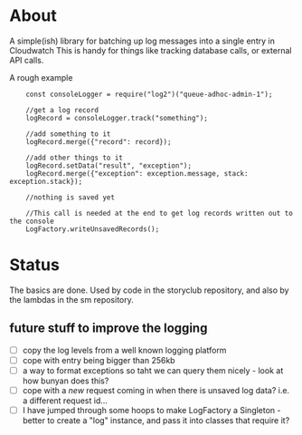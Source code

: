 # About

A simple(ish) library for batching up log messages into a single entry in Cloudwatch
This is handy for things like tracking database calls, or external API calls. 

A rough example
```
    const consoleLogger = require("log2")("queue-adhoc-admin-1");

    //get a log record
    logRecord = consoleLogger.track("something");

    //add something to it
    logRecord.merge({"record": record});

    //add other things to it
    logRecord.setData("result", "exception");
    logRecord.merge({"exception": exception.message, stack: exception.stack});

    //nothing is saved yet
            
    //This call is needed at the end to get log records written out to the console
    LogFactory.writeUnsavedRecords();
```
# Status

The basics are done. Used by code in the storyclub repository, and also by the lambdas in the sm repository.


## future stuff to improve the logging

 - [ ] copy the log levels from a well known logging platform  
 - [ ] cope with entry being bigger than 256kb
 - [ ] a way to format exceptions so taht we can query them nicely - look at how bunyan does this?
 - [ ] cope with a *new* request coming in when there is unsaved log data? i.e. a different request id...
 - [ ] I have jumped through some hoops to make LogFactory a Singleton - better to create a "log" instance, and pass it into classes that require it? 

